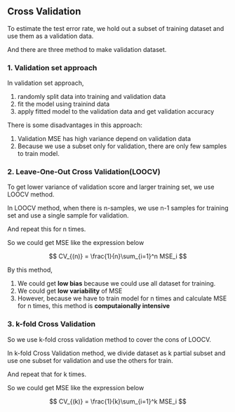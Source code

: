 ## **Cross Validation**
To estimate the test error rate, we hold out a subset of training dataset and use them as a validation data.

And there are three method to make validation dataset.

### **1. Validation set approach**

In validation set approach, 
1. randomly split data into training and validation data
2. fit the model using trainind data
3. apply fitted model to the validation data and get validation accuracy

There is some disadvantages in this approach:
1. Validation MSE has high variance depend on validation data
2. Because we use a subset only for validation, there are only few samples to train model.

### **2. Leave-One-Out Cross Validation(LOOCV)**

To get lower variance of validation score and larger training set, we use LOOCV method.

In LOOCV method, when there is n-samples, we use n-1 samples for training set and use a single sample for validation.

And repeat this for n times.

So we could get MSE like the expression below

$$
CV_{(n)} = \frac{1}{n}\sum_{i=1}^n MSE_i
$$

By this method,
1. We could get **low bias** because we could use all dataset for training.
2. We could get **low variability** of MSE
3. However, because we have to train model for n times and calculate MSE for n times, this method is **computaionally intensive**

### **3. k-fold Cross Validation**
So we use k-fold cross validation method to cover the cons of LOOCV.

In k-fold Cross Validation method, we divide dataset as k partial subset and use one subset for validation and use the others for train.

And repeat that for k times.

So we could get MSE like the expression below

$$
CV_{(k)} = \frac{1}{k}\sum_{i=1}^k MSE_i
$$